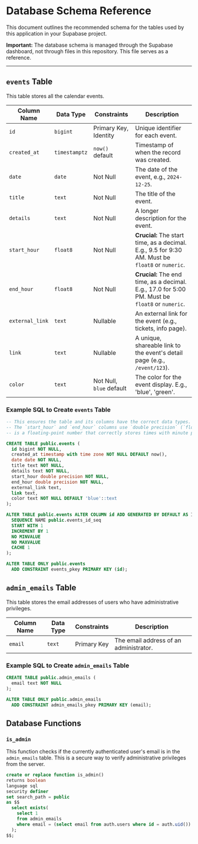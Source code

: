 # Database Schema Reference

This document outlines the recommended schema for the tables used by this application in your Supabase project.

**Important:** The database schema is managed through the Supabase dashboard, not through files in this repository. This file serves as a reference.

---

## `events` Table

This table stores all the calendar events.

| Column Name     | Data Type     | Constraints                | Description                                                                 |
|-----------------|---------------|----------------------------|-----------------------------------------------------------------------------|
| `id`            | `bigint`      | Primary Key, Identity      | Unique identifier for each event.                                           |
| `created_at`    | `timestamptz` | `now()` default            | Timestamp of when the record was created.                                   |
| `date`          | `date`        | Not Null                   | The date of the event, e.g., `2024-12-25`.                                    |
| `title`         | `text`        | Not Null                   | The title of the event.                                                     |
| `details`       | `text`        | Not Null                   | A longer description for the event.                                         |
| `start_hour`    | `float8`      | Not Null                   | **Crucial:** The start time, as a decimal. E.g., 9.5 for 9:30 AM. Must be `float8` or `numeric`. |
| `end_hour`      | `float8`      | Not Null                   | **Crucial:** The end time, as a decimal. E.g., 17.0 for 5:00 PM. Must be `float8` or `numeric`. |
| `external_link` | `text`        | Nullable                   | An external link for the event (e.g., tickets, info page).                  |
| `link`          | `text`        | Nullable                   | A unique, shareable link to the event's detail page (e.g., `/event/123`).   |
| `color`         | `text`        | Not Null, `blue` default   | The color for the event display. E.g., 'blue', 'green'.                     |

### Example SQL to Create `events` Table
```sql
-- This ensures the table and its columns have the correct data types.
-- The `start_hour` and `end_hour` columns use `double precision` (`float8`), which
-- is a floating-point number that correctly stores times with minute precision (e.g., 9.5 for 9:30).

CREATE TABLE public.events (
  id bigint NOT NULL,
  created_at timestamp with time zone NOT NULL DEFAULT now(),
  date date NOT NULL,
  title text NOT NULL,
  details text NOT NULL,
  start_hour double precision NOT NULL,
  end_hour double precision NOT NULL,
  external_link text,
  link text,
  color text NOT NULL DEFAULT 'blue'::text
);

ALTER TABLE public.events ALTER COLUMN id ADD GENERATED BY DEFAULT AS IDENTITY (
  SEQUENCE NAME public.events_id_seq
  START WITH 1
  INCREMENT BY 1
  NO MINVALUE
  NO MAXVALUE
  CACHE 1
);

ALTER TABLE ONLY public.events
  ADD CONSTRAINT events_pkey PRIMARY KEY (id);
```

## `admin_emails` Table

This table stores the email addresses of users who have administrative privileges.

| Column Name | Data Type | Constraints | Description                                   |
|-------------|-----------|-------------|-----------------------------------------------|
| `email`     | `text`    | Primary Key | The email address of an administrator.        |


### Example SQL to Create `admin_emails` Table
```sql
CREATE TABLE public.admin_emails (
  email text NOT NULL
);

ALTER TABLE ONLY public.admin_emails
  ADD CONSTRAINT admin_emails_pkey PRIMARY KEY (email);
```

## Database Functions

### `is_admin`

This function checks if the currently authenticated user's email is in the `admin_emails` table. This is a secure way to verify administrative privileges from the server.

```sql
create or replace function is_admin()
returns boolean
language sql
security definer
set search_path = public
as $$
  select exists(
    select 1
    from admin_emails
    where email = (select email from auth.users where id = auth.uid())
  );
$$;
```
